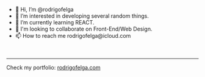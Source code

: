 <!DOCTYPE html>

<html lang="en">

<head>
  <meta charset="utf-8" />
  <meta name="viewport" content="width=device-width, initial-scale=1.0" />
  <title>RODRIGO FELGA</title>
  <link href="styles.css" rel="stylesheet" />
</head>
  <body>
        <ul>
          <li> 👋 Hi, I’m @rodrigofelga </li>
          <li> 👀 I’m interested in developing several random things.</li>
          <li> 🌱 I’m currently learning REACT.</li>
          <li> 💞️ I'm looking to collaborate on Front-End/Web Design.</li>
          <li> 📫 How to reach me rodrigofelga@icloud.com </li>
        </ul>
          <br>
          <hr>
            <p>Check my portfolio: <a href="https://www.rodrigofelga.com">rodrigofelga.com</a></p> 
            <!-- Thanks for visiting my GitHub. -->
  
   </body>
 </html>        

